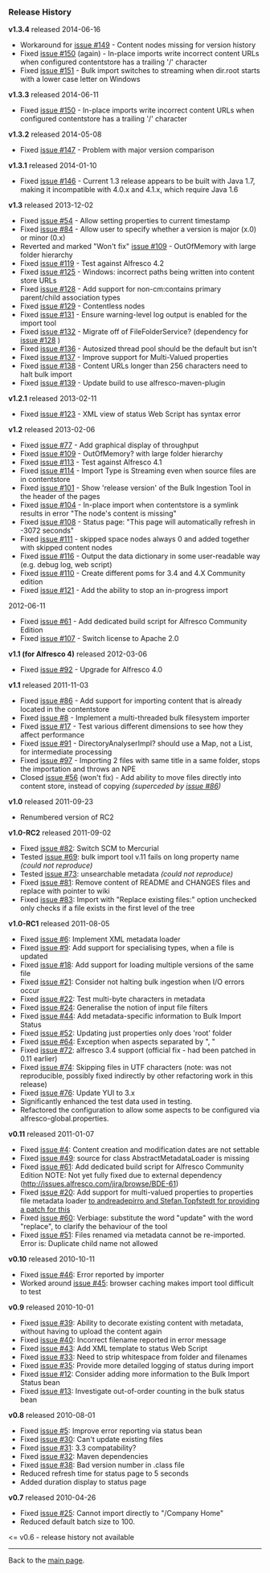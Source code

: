 ### Release History ###

**v1.3.4** released 2014-06-16
  * Workaround for [issue #149](https://code.google.com/p/alfresco-bulk-filesystem-import/issues/detail?id=#149) - Content nodes missing for version history
  * Fixed [issue #150](https://code.google.com/p/alfresco-bulk-filesystem-import/issues/detail?id=#150) (again)  - In-place imports write incorrect content URLs when configured contentstore has a trailing '/' character
  * Fixed [issue #151](https://code.google.com/p/alfresco-bulk-filesystem-import/issues/detail?id=#151) - Bulk import switches to streaming when dir.root starts with a lower case letter on Windows

**v1.3.3** released 2014-06-11
  * Fixed [issue #150](https://code.google.com/p/alfresco-bulk-filesystem-import/issues/detail?id=#150)  - In-place imports write incorrect content URLs when configured contentstore has a trailing '/' character

**v1.3.2** released 2014-05-08
  * Fixed [issue #147](https://code.google.com/p/alfresco-bulk-filesystem-import/issues/detail?id=#147)  - Problem with major version comparison

**v1.3.1** released 2014-01-10
  * Fixed [issue #146](https://code.google.com/p/alfresco-bulk-filesystem-import/issues/detail?id=#146)  - Current 1.3 release appears to be built with Java 1.7, making it incompatible with 4.0.x and 4.1.x, which require Java 1.6

**v1.3** released 2013-12-02
  * Fixed [issue #54](https://code.google.com/p/alfresco-bulk-filesystem-import/issues/detail?id=#54)  - Allow setting properties to current timestamp
  * Fixed [issue #84](https://code.google.com/p/alfresco-bulk-filesystem-import/issues/detail?id=#84)  - Allow user to specify whether a version is major (x.0) or minor (0.x)
  * Reverted and marked "Won't fix" [issue #109](https://code.google.com/p/alfresco-bulk-filesystem-import/issues/detail?id=#109)  - OutOfMemory with large folder hierarchy
  * Fixed [issue #119](https://code.google.com/p/alfresco-bulk-filesystem-import/issues/detail?id=#119)  - Test against Alfresco 4.2
  * Fixed [issue #125](https://code.google.com/p/alfresco-bulk-filesystem-import/issues/detail?id=#125)  - Windows: incorrect paths being written into content store URLs
  * Fixed [issue #128](https://code.google.com/p/alfresco-bulk-filesystem-import/issues/detail?id=#128)  - Add support for non-cm:contains primary parent/child association types
  * Fixed [issue #129](https://code.google.com/p/alfresco-bulk-filesystem-import/issues/detail?id=#129)  - Contentless nodes
  * Fixed [issue #131](https://code.google.com/p/alfresco-bulk-filesystem-import/issues/detail?id=#131)  - Ensure warning-level log output is enabled for the import tool
  * Fixed [issue #132](https://code.google.com/p/alfresco-bulk-filesystem-import/issues/detail?id=#132)  - Migrate off of FileFolderService? (dependency for  [issue #128](https://code.google.com/p/alfresco-bulk-filesystem-import/issues/detail?id=#128) )
  * Fixed [issue #136](https://code.google.com/p/alfresco-bulk-filesystem-import/issues/detail?id=#136)  - Autosized thread pool should be the default but isn't
  * Fixed [issue #137](https://code.google.com/p/alfresco-bulk-filesystem-import/issues/detail?id=#137)  - Improve support for Multi-Valued properties
  * Fixed [issue #138](https://code.google.com/p/alfresco-bulk-filesystem-import/issues/detail?id=#138)  - Content URLs longer than 256 characters need to halt bulk import
  * Fixed [issue #139](https://code.google.com/p/alfresco-bulk-filesystem-import/issues/detail?id=#139)  - Update build to use alfresco-maven-plugin

**v1.2.1** released 2013-02-11
  * Fixed [issue #123](https://code.google.com/p/alfresco-bulk-filesystem-import/issues/detail?id=#123)  - XML view of status Web Script has syntax error

**v1.2** released 2013-02-06
  * Fixed [issue #77](https://code.google.com/p/alfresco-bulk-filesystem-import/issues/detail?id=#77)  - Add graphical display of throughput
  * Fixed [issue #109](https://code.google.com/p/alfresco-bulk-filesystem-import/issues/detail?id=#109)  - OutOfMemory? with large folder hierarchy
  * Fixed [issue #113](https://code.google.com/p/alfresco-bulk-filesystem-import/issues/detail?id=#113)  - Test against Alfresco 4.1
  * Fixed [issue #114](https://code.google.com/p/alfresco-bulk-filesystem-import/issues/detail?id=#114)  - Import Type is Streaming even when source files are in contentstore
  * Fixed [issue #101](https://code.google.com/p/alfresco-bulk-filesystem-import/issues/detail?id=#101)  - Show 'release version' of the Bulk Ingestion Tool in the header of the pages
  * Fixed [issue #104](https://code.google.com/p/alfresco-bulk-filesystem-import/issues/detail?id=#104) - In-place import when contentstore is a symlink results in error "The node's content is missing"
  * Fixed [issue #108](https://code.google.com/p/alfresco-bulk-filesystem-import/issues/detail?id=#108)  - Status page: "This page will automatically refresh in -3072 seconds"
  * Fixed [issue #111](https://code.google.com/p/alfresco-bulk-filesystem-import/issues/detail?id=#111)  - skipped space nodes always 0 and added together with skipped content nodes
  * Fixed [issue #116](https://code.google.com/p/alfresco-bulk-filesystem-import/issues/detail?id=#116)  - Output the data dictionary in some user-readable way (e.g. debug log, web script)
  * Fixed [issue #110](https://code.google.com/p/alfresco-bulk-filesystem-import/issues/detail?id=#110)  - Create different poms for 3.4 and 4.X Community edition
  * Fixed [issue #121](https://code.google.com/p/alfresco-bulk-filesystem-import/issues/detail?id=#121)  - Add the ability to stop an in-progress import

<no release necessary> 2012-06-11
  * Fixed [issue #61](https://code.google.com/p/alfresco-bulk-filesystem-import/issues/detail?id=#61) - Add dedicated build script for Alfresco Community Edition
  * Fixed [issue #107](https://code.google.com/p/alfresco-bulk-filesystem-import/issues/detail?id=#107) - Switch license to Apache 2.0

**v1.1 (for Alfresco 4)** released 2012-03-06
  * Fixed [issue #92](https://code.google.com/p/alfresco-bulk-filesystem-import/issues/detail?id=#92) - Upgrade for Alfresco 4.0

**v1.1** released 2011-11-03
  * Fixed [issue #86](https://code.google.com/p/alfresco-bulk-filesystem-import/issues/detail?id=#86)  - Add support for importing content that is already located in the contentstore
  * Fixed [issue #8](https://code.google.com/p/alfresco-bulk-filesystem-import/issues/detail?id=#8)  - Implement a multi-threaded bulk filesystem importer
  * Fixed [issue #17](https://code.google.com/p/alfresco-bulk-filesystem-import/issues/detail?id=#17)  - Test various different dimensions to see how they affect performance
  * Fixed [issue #91](https://code.google.com/p/alfresco-bulk-filesystem-import/issues/detail?id=#91)  - DirectoryAnalyserImpl? should use a Map, not a List, for intermediate processing
  * Fixed [issue #97](https://code.google.com/p/alfresco-bulk-filesystem-import/issues/detail?id=#97)  - Importing 2 files with same title in a same folder, stops the importation and throws an NPE
  * Closed [issue #56](https://code.google.com/p/alfresco-bulk-filesystem-import/issues/detail?id=#56) (won't fix)  - Add ability to move files directly into content store, instead of copying _(superceded by [issue #86](https://code.google.com/p/alfresco-bulk-filesystem-import/issues/detail?id=#86))_

**v1.0** released 2011-09-23
  * Renumbered version of RC2

**v1.0-RC2** released 2011-09-02
  * Fixed [issue #82](https://code.google.com/p/alfresco-bulk-filesystem-import/issues/detail?id=#82): Switch SCM to Mercurial
  * Tested [issue #69](https://code.google.com/p/alfresco-bulk-filesystem-import/issues/detail?id=#69): bulk import tool v.11 fails on long property name _(could not reproduce)_
  * Tested [issue #73](https://code.google.com/p/alfresco-bulk-filesystem-import/issues/detail?id=#73): unsearchable metadata _(could not reproduce)_
  * Fixed [issue #81](https://code.google.com/p/alfresco-bulk-filesystem-import/issues/detail?id=#81): Remove content of README and CHANGES files and replace with pointer to wiki
  * Fixed [issue #83](https://code.google.com/p/alfresco-bulk-filesystem-import/issues/detail?id=#83): Import with "Replace existing files:" option unchecked only checks if a file exists in the first level of the tree

**v1.0-RC1** released 2011-08-05
  * Fixed [issue #6](https://code.google.com/p/alfresco-bulk-filesystem-import/issues/detail?id=#6): Implement XML metadata loader
  * Fixed [issue #9](https://code.google.com/p/alfresco-bulk-filesystem-import/issues/detail?id=#9): Add support for specialising types, when a file is updated
  * Fixed [issue #18](https://code.google.com/p/alfresco-bulk-filesystem-import/issues/detail?id=#18): Add support for loading multiple versions of the same file
  * Fixed [issue #21](https://code.google.com/p/alfresco-bulk-filesystem-import/issues/detail?id=#21): Consider not halting bulk ingestion when I/O errors occur
  * Fixed [issue #22](https://code.google.com/p/alfresco-bulk-filesystem-import/issues/detail?id=#22): Test multi-byte characters in metadata
  * Fixed [issue #24](https://code.google.com/p/alfresco-bulk-filesystem-import/issues/detail?id=#24): Generalise the notion of input file filters
  * Fixed [issue #44](https://code.google.com/p/alfresco-bulk-filesystem-import/issues/detail?id=#44): Add metadata-specific information to Bulk Import Status
  * Fixed [issue #52](https://code.google.com/p/alfresco-bulk-filesystem-import/issues/detail?id=#52): Updating just properties only does 'root' folder
  * Fixed [issue #64](https://code.google.com/p/alfresco-bulk-filesystem-import/issues/detail?id=#64): Exception when aspects separated by ", "
  * Fixed [issue #72](https://code.google.com/p/alfresco-bulk-filesystem-import/issues/detail?id=#72): alfresco 3.4 support (official fix - had been patched in 0.11 earlier)
  * Fixed [issue #74](https://code.google.com/p/alfresco-bulk-filesystem-import/issues/detail?id=#74): Skipping files in UTF characters (note: was not reproducible, possibly fixed indirectly by other refactoring work in this release)
  * Fixed [issue #76](https://code.google.com/p/alfresco-bulk-filesystem-import/issues/detail?id=#76): Update YUI to 3.x
  * Significantly enhanced the test data used in testing.
  * Refactored the configuration to allow some aspects to be configured via alfresco-global.properties.

**v0.11** released 2011-01-07
  * Fixed [issue #4](https://code.google.com/p/alfresco-bulk-filesystem-import/issues/detail?id=#4): Content creation and modification dates are not settable
  * Fixed [issue #49](https://code.google.com/p/alfresco-bulk-filesystem-import/issues/detail?id=#49): source for class AbstractMetadataLoader is missing
  * Fixed [issue #61](https://code.google.com/p/alfresco-bulk-filesystem-import/issues/detail?id=#61): Add dedicated build script for Alfresco Community Edition NOTE: Not yet fully fixed due to external dependency (http://issues.alfresco.com/jira/browse/BDE-61)
  * Fixed [issue #20](https://code.google.com/p/alfresco-bulk-filesystem-import/issues/detail?id=#20): Add support for multi-valued properties to properties file metadata loader [to andreadepirro and Stefan.Topfstedt for providing a patch for this](thanks.md)
  * Fixed [issue #60](https://code.google.com/p/alfresco-bulk-filesystem-import/issues/detail?id=#60): Verbiage: substitute the word "update" with the word "replace", to clarify the behaviour of the tool
  * Fixed [issue #51](https://code.google.com/p/alfresco-bulk-filesystem-import/issues/detail?id=#51): Files renamed via metadata cannot be re-imported. Error is: Duplicate child name not allowed

**v0.10** released 2010-10-11
  * Fixed [issue #46](https://code.google.com/p/alfresco-bulk-filesystem-import/issues/detail?id=#46): Error reported by importer
  * Worked around [issue #45](https://code.google.com/p/alfresco-bulk-filesystem-import/issues/detail?id=#45): browser caching makes import tool difficult to test

**v0.9** released 2010-10-01
  * Fixed [issue #39](https://code.google.com/p/alfresco-bulk-filesystem-import/issues/detail?id=#39): Ability to decorate existing content with metadata, without having to upload the content again
  * Fixed [issue #40](https://code.google.com/p/alfresco-bulk-filesystem-import/issues/detail?id=#40): Incorrect filename reported in error message
  * Fixed [issue #43](https://code.google.com/p/alfresco-bulk-filesystem-import/issues/detail?id=#43): Add XML template to status Web Script
  * Fixed [issue #33](https://code.google.com/p/alfresco-bulk-filesystem-import/issues/detail?id=#33): Need to strip whitespace from folder and filenames
  * Fixed [issue #35](https://code.google.com/p/alfresco-bulk-filesystem-import/issues/detail?id=#35): Provide more detailed logging of status during import
  * Fixed [issue #12](https://code.google.com/p/alfresco-bulk-filesystem-import/issues/detail?id=#12): Consider adding more information to the Bulk Import Status bean
  * Fixed [issue #13](https://code.google.com/p/alfresco-bulk-filesystem-import/issues/detail?id=#13): Investigate out-of-order counting in the bulk status bean

**v0.8** released 2010-08-01
  * Fixed [issue #5](https://code.google.com/p/alfresco-bulk-filesystem-import/issues/detail?id=#5): Improve error reporting via status bean
  * Fixed [issue #30](https://code.google.com/p/alfresco-bulk-filesystem-import/issues/detail?id=#30): Can't update existing files
  * Fixed [issue #31](https://code.google.com/p/alfresco-bulk-filesystem-import/issues/detail?id=#31): 3.3 compatability?
  * Fixed [issue #32](https://code.google.com/p/alfresco-bulk-filesystem-import/issues/detail?id=#32): Maven dependencies
  * Fixed [issue #38](https://code.google.com/p/alfresco-bulk-filesystem-import/issues/detail?id=#38): Bad version number in .class file
  * Reduced refresh time for status page to 5 seconds
  * Added duration display to status page

**v0.7** released 2010-04-26
  * Fixed [issue #25](https://code.google.com/p/alfresco-bulk-filesystem-import/issues/detail?id=#25): Cannot import directly to "/Company Home"
  * Reduced default batch size to 100.

<= v0.6 - release history not available


---

Back to the [main page](Main.md).